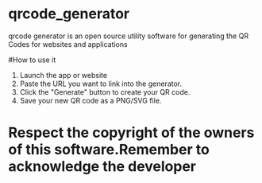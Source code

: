 # qrcode_generator
qrcode generator is an open source utility software for generating the QR Codes for websites and applications

#How to use it
1. Launch the app or website
2. Paste the URL you want to link into the generator.
3. Click the "Generate" button to create your QR code.
4. Save your new QR code as a PNG/SVG file.

# Respect the copyright of the owners of this software.Remember to acknowledge the developer
